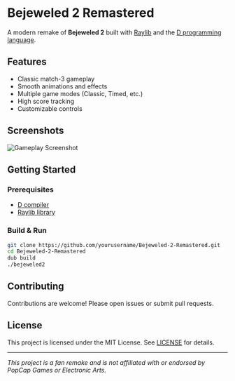 # Bejeweled 2 Remastered

A modern remake of **Bejeweled 2** built with [Raylib](https://www.raylib.com/) and the [D programming language](https://dlang.org/).

## Features

- Classic match-3 gameplay
- Smooth animations and effects
- Multiple game modes (Classic, Timed, etc.)
- High score tracking
- Customizable controls

## Screenshots

<!-- Add screenshots here -->
![Gameplay Screenshot](assets/screenshot1.png)

## Getting Started

### Prerequisites

- [D compiler](https://dlang.org/download.html)
- [Raylib library](https://www.raylib.com/)

### Build & Run

```sh
git clone https://github.com/yourusername/Bejeweled-2-Remastered.git
cd Bejeweled-2-Remastered
dub build
./bejeweled2
```

## Contributing

Contributions are welcome! Please open issues or submit pull requests.

## License

This project is licensed under the MIT License. See [LICENSE](LICENSE) for details.

---

*This project is a fan remake and is not affiliated with or endorsed by PopCap Games or Electronic Arts.*
